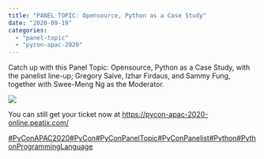 ```yaml
---
title: "PANEL TOPIC: Opensource, Python as a Case Study"
date: "2020-09-19"
categories:
  - "panel-topic"
  - "pycon-apac-2020"
---
```


Catch up with this Panel Topic: Opensource, Python as a Case Study, with the panelist line-up; Gregory Saive, Izhar Firdaus, and Sammy Fung, together with Swee-Meng Ng as the Moderator.

![](/archived-images/118516363_627232284652440_1440889033403385995_o.jpg?w=1024)

You can still get your ticket now at https://pycon-apac-2020-online.peatix.com/

[#PyConAPAC2020](https://www.facebook.com/hashtag/pyconapac2020?source=feed_text&epa=HASHTAG&__xts__%5B0%5D=68.ARDzzfmdHzTsLWOrZxQ0ABUPzm9qwwKh1IustPc4DiVCg737YLnj9SSQaZ2bbJHcwCfyWi5hngX5JzXmoidKUqlN_lo5aE_3CVSGrf30VHIxZganURDfG7ZgUuFtezPZqF6fteVA4RqyMpaVtUcCkEjFXNvB2xCJdj_2W7O8H_HgLhH4tn3EcIzPy-2mlEAfixfux6qdZ_Tz6Vf1Wdt4PEpmG-PHc2KtEXjCyzYd-FdsPQVsWpHPa3pADxy7_h9osibZWzqNa9v5QqfGJXNUpZB_0XD6Xt1Gn_5pCinl25v7gVzs3rsJJp0rdH7fQQhYZ0ne2IkYBp3li48Ar1sXQQI&__tn__=%2ANK-R)[#PyCon](https://www.facebook.com/hashtag/pycon?source=feed_text&epa=HASHTAG&__xts__%5B0%5D=68.ARDzzfmdHzTsLWOrZxQ0ABUPzm9qwwKh1IustPc4DiVCg737YLnj9SSQaZ2bbJHcwCfyWi5hngX5JzXmoidKUqlN_lo5aE_3CVSGrf30VHIxZganURDfG7ZgUuFtezPZqF6fteVA4RqyMpaVtUcCkEjFXNvB2xCJdj_2W7O8H_HgLhH4tn3EcIzPy-2mlEAfixfux6qdZ_Tz6Vf1Wdt4PEpmG-PHc2KtEXjCyzYd-FdsPQVsWpHPa3pADxy7_h9osibZWzqNa9v5QqfGJXNUpZB_0XD6Xt1Gn_5pCinl25v7gVzs3rsJJp0rdH7fQQhYZ0ne2IkYBp3li48Ar1sXQQI&__tn__=%2ANK-R)[#PyConPanelTopic](https://www.facebook.com/hashtag/pyconpaneltopic?source=feed_text&epa=HASHTAG&__xts__%5B0%5D=68.ARDzzfmdHzTsLWOrZxQ0ABUPzm9qwwKh1IustPc4DiVCg737YLnj9SSQaZ2bbJHcwCfyWi5hngX5JzXmoidKUqlN_lo5aE_3CVSGrf30VHIxZganURDfG7ZgUuFtezPZqF6fteVA4RqyMpaVtUcCkEjFXNvB2xCJdj_2W7O8H_HgLhH4tn3EcIzPy-2mlEAfixfux6qdZ_Tz6Vf1Wdt4PEpmG-PHc2KtEXjCyzYd-FdsPQVsWpHPa3pADxy7_h9osibZWzqNa9v5QqfGJXNUpZB_0XD6Xt1Gn_5pCinl25v7gVzs3rsJJp0rdH7fQQhYZ0ne2IkYBp3li48Ar1sXQQI&__tn__=%2ANK-R)[#PyConPanelist](https://www.facebook.com/hashtag/pyconpanelist?source=feed_text&epa=HASHTAG&__xts__%5B0%5D=68.ARDzzfmdHzTsLWOrZxQ0ABUPzm9qwwKh1IustPc4DiVCg737YLnj9SSQaZ2bbJHcwCfyWi5hngX5JzXmoidKUqlN_lo5aE_3CVSGrf30VHIxZganURDfG7ZgUuFtezPZqF6fteVA4RqyMpaVtUcCkEjFXNvB2xCJdj_2W7O8H_HgLhH4tn3EcIzPy-2mlEAfixfux6qdZ_Tz6Vf1Wdt4PEpmG-PHc2KtEXjCyzYd-FdsPQVsWpHPa3pADxy7_h9osibZWzqNa9v5QqfGJXNUpZB_0XD6Xt1Gn_5pCinl25v7gVzs3rsJJp0rdH7fQQhYZ0ne2IkYBp3li48Ar1sXQQI&__tn__=%2ANK-R)[#Python](https://www.facebook.com/hashtag/python?source=feed_text&epa=HASHTAG&__xts__%5B0%5D=68.ARDzzfmdHzTsLWOrZxQ0ABUPzm9qwwKh1IustPc4DiVCg737YLnj9SSQaZ2bbJHcwCfyWi5hngX5JzXmoidKUqlN_lo5aE_3CVSGrf30VHIxZganURDfG7ZgUuFtezPZqF6fteVA4RqyMpaVtUcCkEjFXNvB2xCJdj_2W7O8H_HgLhH4tn3EcIzPy-2mlEAfixfux6qdZ_Tz6Vf1Wdt4PEpmG-PHc2KtEXjCyzYd-FdsPQVsWpHPa3pADxy7_h9osibZWzqNa9v5QqfGJXNUpZB_0XD6Xt1Gn_5pCinl25v7gVzs3rsJJp0rdH7fQQhYZ0ne2IkYBp3li48Ar1sXQQI&__tn__=%2ANK-R)[#PythonProgrammingLanguage](https://www.facebook.com/hashtag/pythonprogramminglanguage?source=feed_text&epa=HASHTAG&__xts__%5B0%5D=68.ARDzzfmdHzTsLWOrZxQ0ABUPzm9qwwKh1IustPc4DiVCg737YLnj9SSQaZ2bbJHcwCfyWi5hngX5JzXmoidKUqlN_lo5aE_3CVSGrf30VHIxZganURDfG7ZgUuFtezPZqF6fteVA4RqyMpaVtUcCkEjFXNvB2xCJdj_2W7O8H_HgLhH4tn3EcIzPy-2mlEAfixfux6qdZ_Tz6Vf1Wdt4PEpmG-PHc2KtEXjCyzYd-FdsPQVsWpHPa3pADxy7_h9osibZWzqNa9v5QqfGJXNUpZB_0XD6Xt1Gn_5pCinl25v7gVzs3rsJJp0rdH7fQQhYZ0ne2IkYBp3li48Ar1sXQQI&__tn__=%2ANK-R)
